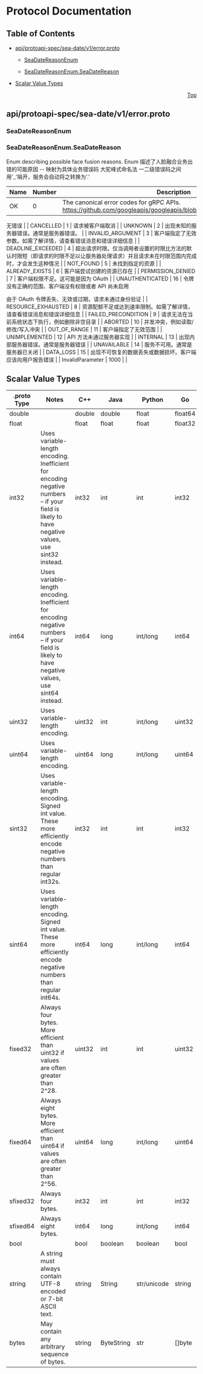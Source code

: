 # Protocol Documentation
<a name="top"></a>

## Table of Contents

- [api/protoapi-spec/sea-date/v1/error.proto](#api_protoapi-spec_sea-date_v1_error-proto)
    - [SeaDateReasonEnum](#sea-api-seadate-SeaDateReasonEnum)
  
    - [SeaDateReasonEnum.SeaDateReason](#sea-api-seadate-SeaDateReasonEnum-SeaDateReason)
  
- [Scalar Value Types](#scalar-value-types)



<a name="api_protoapi-spec_sea-date_v1_error-proto"></a>
<p align="right"><a href="#top">Top</a></p>

## api/protoapi-spec/sea-date/v1/error.proto



<a name="sea-api-seadate-SeaDateReasonEnum"></a>

### SeaDateReasonEnum






 


<a name="sea-api-seadate-SeaDateReasonEnum-SeaDateReason"></a>

### SeaDateReasonEnum.SeaDateReason
Enum describing possible face fusion reasons.
Enum 描述了人脸融合业务出错的可能原因 -- 映射为具体业务错误码
大驼峰式命名法
一二级错误码之间用&#39;_&#39;隔开，服务会自动将之转换为&#39;.&#39;

| Name | Number | Description |
| ---- | ------ | ----------- |
| OK | 0 | The canonical error codes for gRPC APIs. https://github.com/googleapis/googleapis/blob/master/google/rpc/code.proto

无错误 |
| CANCELLED | 1 | 请求被客户端取消 |
| UNKNOWN | 2 | 出现未知的服务器错误。通常是服务器错误。 |
| INVALID_ARGUMENT | 3 | 客户端指定了无效参数。如需了解详情，请查看错误消息和错误详细信息 |
| DEADLINE_EXCEEDED | 4 | 超出请求时限。仅当调用者设置的时限比方法的默认时限短（即请求的时限不足以让服务器处理请求）并且请求未在时限范围内完成时，才会发生这种情况 |
| NOT_FOUND | 5 | 未找到指定的资源 |
| ALREADY_EXISTS | 6 | 客户端尝试创建的资源已存在 |
| PERMISSION_DENIED | 7 | 客户端权限不足。这可能是因为 OAuth |
| UNAUTHENTICATED | 16 | 令牌没有正确的范围、客户端没有权限或者 API 尚未启用

由于 OAuth 令牌丢失、无效或过期，请求未通过身份验证 |
| RESOURCE_EXHAUSTED | 8 | 资源配额不足或达到速率限制。如需了解详情，请查看错误消息和错误详细信息 |
| FAILED_PRECONDITION | 9 | 请求无法在当前系统状态下执行，例如删除非空目录 |
| ABORTED | 10 | 并发冲突，例如读取/修改/写入冲突 |
| OUT_OF_RANGE | 11 | 客户端指定了无效范围 |
| UNIMPLEMENTED | 12 | API 方法未通过服务器实现 |
| INTERNAL | 13 | 出现内部服务器错误。通常是服务器错误 |
| UNAVAILABLE | 14 | 服务不可用。通常是服务器已关闭 |
| DATA_LOSS | 15 | 出现不可恢复的数据丢失或数据损坏。客户端应该向用户报告错误 |
| InvalidParameter | 1000 |  |


 

 

 



## Scalar Value Types

| .proto Type | Notes | C++ | Java | Python | Go | C# | PHP | Ruby |
| ----------- | ----- | --- | ---- | ------ | -- | -- | --- | ---- |
| <a name="double" /> double |  | double | double | float | float64 | double | float | Float |
| <a name="float" /> float |  | float | float | float | float32 | float | float | Float |
| <a name="int32" /> int32 | Uses variable-length encoding. Inefficient for encoding negative numbers – if your field is likely to have negative values, use sint32 instead. | int32 | int | int | int32 | int | integer | Bignum or Fixnum (as required) |
| <a name="int64" /> int64 | Uses variable-length encoding. Inefficient for encoding negative numbers – if your field is likely to have negative values, use sint64 instead. | int64 | long | int/long | int64 | long | integer/string | Bignum |
| <a name="uint32" /> uint32 | Uses variable-length encoding. | uint32 | int | int/long | uint32 | uint | integer | Bignum or Fixnum (as required) |
| <a name="uint64" /> uint64 | Uses variable-length encoding. | uint64 | long | int/long | uint64 | ulong | integer/string | Bignum or Fixnum (as required) |
| <a name="sint32" /> sint32 | Uses variable-length encoding. Signed int value. These more efficiently encode negative numbers than regular int32s. | int32 | int | int | int32 | int | integer | Bignum or Fixnum (as required) |
| <a name="sint64" /> sint64 | Uses variable-length encoding. Signed int value. These more efficiently encode negative numbers than regular int64s. | int64 | long | int/long | int64 | long | integer/string | Bignum |
| <a name="fixed32" /> fixed32 | Always four bytes. More efficient than uint32 if values are often greater than 2^28. | uint32 | int | int | uint32 | uint | integer | Bignum or Fixnum (as required) |
| <a name="fixed64" /> fixed64 | Always eight bytes. More efficient than uint64 if values are often greater than 2^56. | uint64 | long | int/long | uint64 | ulong | integer/string | Bignum |
| <a name="sfixed32" /> sfixed32 | Always four bytes. | int32 | int | int | int32 | int | integer | Bignum or Fixnum (as required) |
| <a name="sfixed64" /> sfixed64 | Always eight bytes. | int64 | long | int/long | int64 | long | integer/string | Bignum |
| <a name="bool" /> bool |  | bool | boolean | boolean | bool | bool | boolean | TrueClass/FalseClass |
| <a name="string" /> string | A string must always contain UTF-8 encoded or 7-bit ASCII text. | string | String | str/unicode | string | string | string | String (UTF-8) |
| <a name="bytes" /> bytes | May contain any arbitrary sequence of bytes. | string | ByteString | str | []byte | ByteString | string | String (ASCII-8BIT) |

